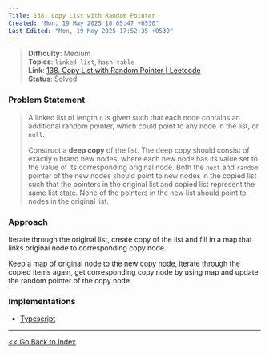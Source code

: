 ```yaml
---
Title: 138. Copy List with Random Pointer
Created: "Mon, 19 May 2025 10:05:47 +0530"
Last Edited: "Mon, 19 May 2025 17:52:35 +0530"
---
```


> **Difficulty**: Medium  
> **Topics**: `linked-list`, `hash-table`  
> **Link**: [138. Copy List with Random Pointer | Leetcode](https://leetcode.com/problems/copy-list-with-random-pointer)  
> **Status**: Solved

### Problem Statement

> A linked list of length `n` is given such that each node contains an additional
> random pointer, which could point to any node in the list, or `null`.
>
> Construct a **deep copy** of the list. The deep copy should consist of exactly `n`
> brand new nodes, where each new node has its value set to the value of its
> corresponding original node. Both the `next` and `random` pointer of the new nodes
> should point to new nodes in the copied list such that the pointers in the
> original list and copied list represent the same list state. None of the
> pointers in the new list should point to nodes in the original list.

### Approach

Iterate through the original list, create copy of the list and fill in a map
that links original node to corresponding copy node.

Keep a map of original node to the new copy node, iterate through the copied
items again, get corresponding copy node by using map and update the random
pointer of the copy node.

### Implementations

- [Typescript](./ts/copy-random-list.ts)

---

[<< Go Back to Index](../../index.md)
